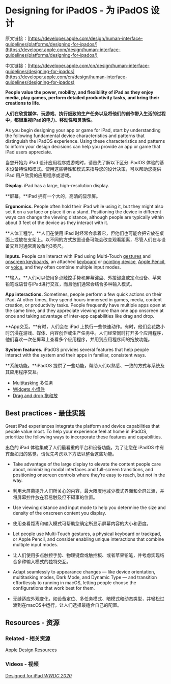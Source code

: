 # Designing for iPadOS - 为 iPadOS 设计

原文链接：[https://developer.apple.com/design/human-interface-guidelines/platforms/designing-for-ipados/](https://developer.apple.com/design/human-interface-guidelines/platforms/designing-for-ipados/)

中文链接：[https://developer.apple.com/cn/design/human-interface-guidelines/designing-for-ipados](https://developer.apple.com/cn/design/human-interface-guidelines/designing-for-ipados)

**People value the power, mobility, and flexibility of iPad as they enjoy media, play games, perform detailed productivity tasks, and bring their creations to life.**

**人们在欣赏媒体、玩游戏、执行细致的生产任务以及将他们的创作带入生活的过程中，都很重视iPad的电力、移动性和灵活性。**

As you begin designing your app or game for iPad, start by understanding the following fundamental device characteristics and patterns that distinguish the iPadOS experience. Using these characteristics and patterns to inform your design decisions can help you provide an app or game that iPad users appreciate.

当您开始为 iPad 设计应用程序或游戏时，请首先了解以下区分 iPadOS 体验的基本设备特性和模式。使用这些特性和模式来指导您的设计决策，可以帮助您提供 iPad 用户欣赏的应用程序或游戏。

**Display.** iPad has a large, high-resolution display.

**屏幕。**iPad 拥有一个大的，高清的显示屏。

**Ergonomics.** People often hold their iPad while using it, but they might also set it on a surface or place it on a stand. Positioning the device in different ways can change the viewing distance, although people are typically within about 3 feet of the device as they interact with it.

**人体工程学。**人们在使用 iPad 时经常会拿着它，但他们也可能会把它放在桌面上或放在支架上。以不同的方式放置设备可能会改变观看距离，尽管人们在与设备交互时通常离设备约3英尺。

**Inputs.** People can interact with iPad using Multi-Touch [gestures](https://developer.apple.com/design/human-interface-guidelines/inputs/touchscreen-gestures) and [onscreen keyboards](https://developer.apple.com/design/human-interface-guidelines/components/selection-and-input/onscreen-keyboards), an attached [keyboard](https://developer.apple.com/design/human-interface-guidelines/inputs/keyboards) or [pointing device](https://developer.apple.com/design/human-interface-guidelines/inputs/pointing-devices), [Apple Pencil](https://developer.apple.com/design/human-interface-guidelines/inputs/apple-pencil-and-scribble), or [voice](https://developer.apple.com/design/human-interface-guidelines/technologies/siri/introduction), and they often combine multiple input modes.

**输入。**人们可以使用多点触控手势和屏幕键盘、外接键盘或定点设备、苹果铅笔或语音与iPad进行交互，而且他们通常会结合多种输入模式。

**App interactions.** Sometimes, people perform a few quick actions on their iPad. At other times, they spend hours immersed in games, media, content creation, or productivity tasks. People frequently have multiple apps open at the same time, and they appreciate viewing more than one app onscreen at once and taking advantage of inter-app capabilities like drag and drop.

**App交互。**有时，人们会在 iPad 上执行一些快速动作。有时，他们会花数小时沉浸在游戏、媒体、内容创作或生产任务中。人们经常同时打开多个应用程序，他们喜欢一次在屏幕上查看多个应用程序，并用到应用程序间的拖放功能。

**System features.** iPadOS provides several features that help people interact with the system and their apps in familiar, consistent ways.

**系统功能。**iPadOS 提供了一些功能，帮助人们以熟悉、一致的方式与系统及其应用程序交互。

- [Multitasking 多任务](https://developer.apple.com/design/human-interface-guidelines/patterns/multitasking)
- [Widgets 小组件](https://developer.apple.com/design/human-interface-guidelines/components/system-experiences/widgets)
- [Drag and drop 拖和放](https://developer.apple.com/design/human-interface-guidelines/patterns/drag-and-drop)

## Best practices - 最佳实践

Great iPad experiences integrate the platform and device capabilities that people value most. To help your experience feel at home in iPadOS, prioritize the following ways to incorporate these features and capabilities.

出色的 iPad 体验集成了人们最看重的平台和设备功能。为了让您在 iPadOS 中有宾至如归的感觉，请优先考虑以下方法以整合这些功能。

- Take advantage of the large display to elevate the content people care about, minimizing modal interfaces and full-screen transitions, and positioning onscreen controls where they’re easy to reach, but not in the way.
- 利用大屏幕提升人们所关心的内容，最大限度地减少模式界面和全屏过渡，并将屏幕控件放在容易触及但不碍事的位置。

- Use viewing distance and input mode to help you determine the size and density of the onscreen content you display.
- 使用查看距离和输入模式可帮助您确定所显示屏幕内容的大小和密度。

- Let people use Multi-Touch gestures, a physical keyboard or trackpad, or Apple Pencil, and consider enabling unique interactions that combine multiple input modes.
- 让人们使用多点触控手势、物理键盘或触控板、或者苹果铅笔，并考虑实现结合多种输入模式的独特交互。

- Adapt seamlessly to appearance changes — like device orientation, multitasking modes, Dark Mode, and Dynamic Type — and transition effortlessly to running in macOS, letting people choose the configurations that work best for them.
- 无缝适应外观变化，如设备定位、多任务模式、暗模式和动态类型，并轻松过渡到在macOS中运行，让人们选择最适合自己的配置。

## Resources - 资源

### Related - 相关资源

[Apple Design Resources](https://developer.apple.com/design/resources/#ios-apps)

### Videos - 视频

[Designed for iPad _WWDC 2020_](https://developer.apple.com/videos/play/wwdc2020/10206/)
